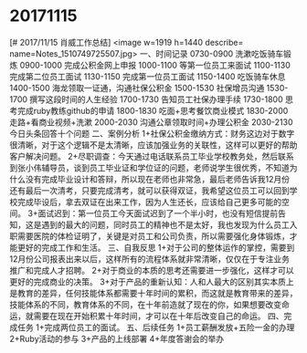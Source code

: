 # 20171115

[# 2017/11/15 肖威工作总结]
<image w=1919 h=1440 describe= name=Notes_1510749725507.jpg>
一、时间记录
0730-0900 洗漱吃饭骑车锻炼
0900-1000 完成公积金网上申报
1000-1100 等第一位员工来面试
1100-1130 完成第二位员工面试
1130-1150 完成第一位员工面试
1150-1400 吃饭骑车休息
1400-1500 海龙领取一证通，沟通社保公积金
1500-1530 社保增员沟通
1530-1700 撰写这段时间的人生经验
1700-1730 告知员工社保办理手续
1730-1800 思考完成ruby教练github的申请
1800-1830 吃面+思考餐饮商业模式
1830-2000 走路+看商业视频+洗漱
2000-2030 沟通公章领取时间+办理公积金
2030-2130 今日头条回答十个问题
二、案例分析
1+社保公积金缴纳方式：财务这边对于数字很清晰，对于这个逻辑不是太清晰，应该加强业务的关联性，这样可以更好的帮助客户解决问题。
2+尽职调查：今天通过电话联系员工毕业学校教务处，然后联系到张小伟辅导员，谈到员工毕业证和学位证的问题，老师说学生很优秀，不知道为什么没有完成毕业设计和答辩，所以现在老师也非常急，最后老师告诉我12月份还有最后一次清考，只要完成清考，就可以获得双证，我希望这位员工可以回到学校完成毕设后，拿去双证在出来工作，因为人生还长，应该给自己更多可能的空间。
3+面试迟到：第一位员工今天面试迟到了一个半小时，也没有短信提前告知，这是遇到的最大的问题，同时员工的精神也不是太好，我也发现为什么员工入职需要医院的体检证明了，关键是对员工和公司负责，所以需要强化身体锻炼，才能更好的完成工作和生活。
三、自我反思
1+对于公司的整体运作的掌控，需要到12月份公司报表出来以后，这样所有的流程体系就非常清晰，仅仅在于专注业务推广和完成人才招聘。
2+对于商业的本质的思考还需要进一步强化，这样才可以更好的完成商业的决策。
3+对于产品的重新认知：人和人最大的区别其实本质上是教育的差异，任何技能体系都需要十年时间的累积，而这就是教育带来的差异，技能体系的不同，教育体系的不同，在十年前造就了现在的你，如果想要改变命运，就需要在现在开始积累十年时间，才可以在十年后改变自己的命运。
四、完成任务
1+完成两位员工的面试。
五、后续任务
1+员工薪酬发放+五险一金的办理
2+Ruby活动的参与
3+产品的上线部署
4+年度答谢会的举办
